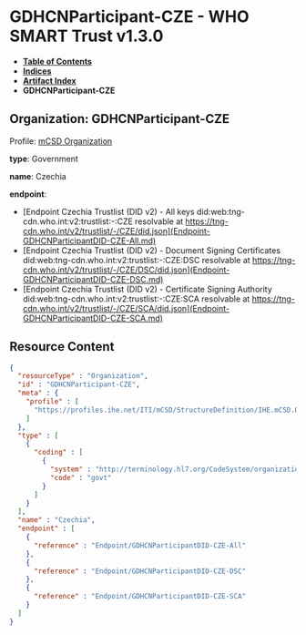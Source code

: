 # GDHCNParticipant-CZE - WHO SMART Trust v1.3.0

* [**Table of Contents**](toc.md)
* [**Indices**](indices.md)
* [**Artifact Index**](artifacts.md)
* **GDHCNParticipant-CZE**

## Organization: GDHCNParticipant-CZE

Profile: [mCSD Organization](https://profiles.ihe.net/ITI/mCSD/4.0.0/StructureDefinition-IHE.mCSD.Organization.html)

**type**: Government

**name**: Czechia

**endpoint**: 

* [Endpoint Czechia Trustlist (DID v2) - All keys did:web:tng-cdn.who.int:v2:trustlist:-:CZE resolvable at https://tng-cdn.who.int/v2/trustlist/-/CZE/did.json](Endpoint-GDHCNParticipantDID-CZE-All.md)
* [Endpoint Czechia Trustlist (DID v2) - Document Signing Certificates did:web:tng-cdn.who.int:v2:trustlist:-:CZE:DSC resolvable at https://tng-cdn.who.int/v2/trustlist/-/CZE/DSC/did.json](Endpoint-GDHCNParticipantDID-CZE-DSC.md)
* [Endpoint Czechia Trustlist (DID v2) - Certificate Signing Authority did:web:tng-cdn.who.int:v2:trustlist:-:CZE:SCA resolvable at https://tng-cdn.who.int/v2/trustlist/-/CZE/SCA/did.json](Endpoint-GDHCNParticipantDID-CZE-SCA.md)



## Resource Content

```json
{
  "resourceType" : "Organization",
  "id" : "GDHCNParticipant-CZE",
  "meta" : {
    "profile" : [
      "https://profiles.ihe.net/ITI/mCSD/StructureDefinition/IHE.mCSD.Organization"
    ]
  },
  "type" : [
    {
      "coding" : [
        {
          "system" : "http://terminology.hl7.org/CodeSystem/organization-type",
          "code" : "govt"
        }
      ]
    }
  ],
  "name" : "Czechia",
  "endpoint" : [
    {
      "reference" : "Endpoint/GDHCNParticipantDID-CZE-All"
    },
    {
      "reference" : "Endpoint/GDHCNParticipantDID-CZE-DSC"
    },
    {
      "reference" : "Endpoint/GDHCNParticipantDID-CZE-SCA"
    }
  ]
}

```
